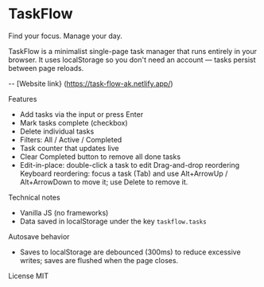 # TaskFlow

Find your focus. Manage your day.

TaskFlow is a minimalist single-page task manager that runs entirely in your browser. It uses localStorage so you don't need an account — tasks persist between page reloads.

--
[Website link} (https://task-flow-ak.netlify.app/)

Features
- Add tasks via the input or press Enter
- Mark tasks complete (checkbox)
- Delete individual tasks
- Filters: All / Active / Completed
- Task counter that updates live
- Clear Completed button to remove all done tasks
- Edit-in-place: double-click a task to edit
 Drag-and-drop reordering
 Keyboard reordering: focus a task (Tab) and use Alt+ArrowUp / Alt+ArrowDown to move it; use Delete to remove it.


Technical notes
- Vanilla JS (no frameworks)
- Data saved in localStorage under the key `taskflow.tasks`
 
 Autosave behavior
 - Saves to localStorage are debounced (300ms) to reduce excessive writes; saves are flushed when the page closes.



License
MIT




